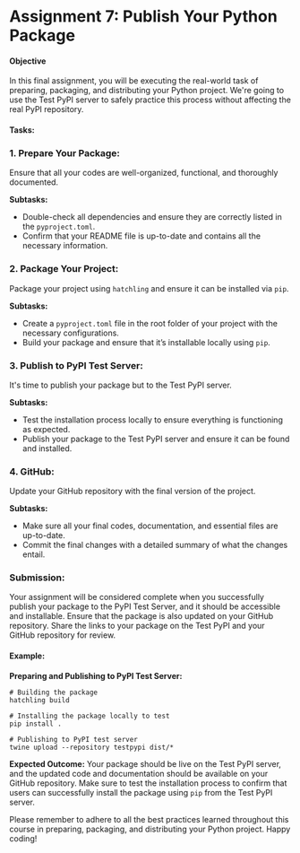 # Assignment 7: Publish Your Python Package

#### Objective
In this final assignment, you will be executing the real-world task of preparing, packaging, and distributing your Python project. We're going to use the Test PyPI server to safely practice this process without affecting the real PyPI repository.

#### Tasks:

### 1. **Prepare Your Package:**
   Ensure that all your codes are well-organized, functional, and thoroughly documented. 

   **Subtasks:**
   - Double-check all dependencies and ensure they are correctly listed in the `pyproject.toml`.
   - Confirm that your README file is up-to-date and contains all the necessary information.

### 2. **Package Your Project:**
   Package your project using `hatchling` and ensure it can be installed via `pip`.

   **Subtasks:**
   - Create a `pyproject.toml` file in the root folder of your project with the necessary configurations.
   - Build your package and ensure that it’s installable locally using `pip`.

### 3. **Publish to PyPI Test Server:**
   It's time to publish your package but to the Test PyPI server.

   **Subtasks:**
   - Test the installation process locally to ensure everything is functioning as expected.
   - Publish your package to the Test PyPI server and ensure it can be found and installed.

### 4. **GitHub:**
   Update your GitHub repository with the final version of the project.

   **Subtasks:**
   - Make sure all your final codes, documentation, and essential files are up-to-date.
   - Commit the final changes with a detailed summary of what the changes entail.

### Submission:

Your assignment will be considered complete when you successfully publish your package to the PyPI Test Server, and it should be accessible and installable. Ensure that the package is also updated on your GitHub repository. Share the links to your package on the Test PyPI and your GitHub repository for review.

#### Example:

**Preparing and Publishing to PyPI Test Server:**
```shell
# Building the package
hatchling build

# Installing the package locally to test
pip install .

# Publishing to PyPI test server
twine upload --repository testpypi dist/*
```

**Expected Outcome:**
Your package should be live on the Test PyPI server, and the updated code and documentation should be available on your GitHub repository. Make sure to test the installation process to confirm that users can successfully install the package using `pip` from the Test PyPI server. 

Please remember to adhere to all the best practices learned throughout this course in preparing, packaging, and distributing your Python project. Happy coding!